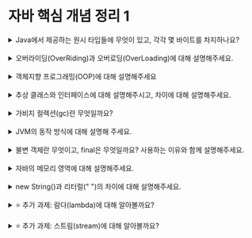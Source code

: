 
# 자바 핵심 개념 정리 1
<details>
<summary>Java에서 제공하는 원시 타입들에 무엇이 있고, 각각 몇 바이트를 차지하나요?</summary>
<div markdown="1">
자바에서 제공하는 원시 타입은 정수형, 실수형, 문자형, 논리형이 있다. 
정수형 타입에는 byte, short, int, long이 있고 각각 byte는 1바이트, short는 2바이트, int는 4바이트, long은 8바이트를 차지한다. 
실수형 타입에는 float과 double이 있고 float은 4바이트, double은 8바이트이다. 
문자형 타입에는 2바이트를 차지하는 char가 있다. 
논리형 타입에는 1바이트를 차지하는 boolean이 있다.
</div>
</details>
<br>

<details>
<summary>오버라이딩(OverRiding)과 오버로딩(OverLoading)에 대해 설명해주세요.</summary>
<div markdown="1">
오버라이딩과 오버로딩은 자바에서 다형성을 구현하는 방식이다.
오버라이딩(OverRiding)은 상위 클래스의 메서드를 하위 클래스에서 재정의하여 사용하는 것이다.
오버로딩(OverLoading)은 이름이 같은 메서드를 매개변수의 타입과 갯수에 따라 여러 개를 정의하는 것이다. 메서드를 호출할 때의 매개변수에 따라 맞는 메서드가 호출되는 방식이다.
</div>
</details>
<br>

<details>
<summary>객체지향 프로그래밍(OOP)에 대해 설명해주세요</summary>
<div markdown="1">
객체지향 프로그래밍은 현실 세계를 모델링하여 상태와 행동으로 구성된 객체를 만들어서 그 고유한 객체들간의 상호작용으로 프로그램을 만드는 접근법이다.

객체지향 프로그래밍의 핵심특징은 추상화(Abstraction),상속(Inheritance), 다형성(Polymorphism), 캡슐화(Encapsulation)이다.
(1)추상화
  핵심적인 부분만을 표현하기 위해 클래스들의 공통적인 특성(변수, 메서드)들을 묶어서 표현하는 것
(2)상속
  부모 클래스에 정의된 변수 및 메서드를 자식 클래스에서 상속받아 사용하는 것
(3)다형성
  클래스의 메서드 등을 다양한 형태로 표현하는 것
(4)캡슐화
  데이터와 코드를 외부에서는 알 수 없게 은닉하고, 메서드를 통해서만 사용이 가능하게 하는 것

객체지향 프로그래밍의 장점은 코드의 재사용이 용이하고 유지,보수가 쉽다는 점이다.
</div>
</details>
<br>

<details>
<summary>추상 클래스와 인터페이스에 대해 설명해주시고, 차이에 대해 설명해주세요.</summary>
<div markdown="1">
추상클래스와 인터페이스는 객체지향 프로그래밍의 추상화와 다형성을 구현하는 데 사용되는 두가지 개념이다.

추상클래스
 추상클래스는 하위 크래스들의 공통점들을 모아 추상화하여 만든 클래스이다.
 추상 클래스는 내용이 구현되지 않은 메소드인 추상 메소드를 하나 이상 포함하고 일반적인 필드, 메서드, 생성자도 가질 수 있다. 추상 클래스는 직접 객체를 생성할 수 없으며, 추상 클래스를 상속받은 하위 클래스에서 추상 메서드를 오버라이드하여 사용한다.

인터페이스
 인터페이스는 추상 메소드와 상수만을 정의하는 특별한 형태의 추상 클래스이다. 인터페이스는 객체를 생성할 수 없으며, 클래스가 인터페이스를 구현(implement)하여 인터페이스 내의 모든 메소드를 오버라이드해야 한다. 

차이점 
(1) 단일상속/다중상속
 추상클래스는 단일상속만 가능하다. 하나의 클래스는 오직 하나의 추상클래스만을 상속받을 수 있다. 
 그러나 인터페이스는 다중 상속이 가능하다. 하나의 클래스가 여러 개의 인터페이스를 구현할 수 있다.

(2) 사용목적
 추상 클래스는 extends 키워드를 사용해서 자신의 기능들을 하위 클래스로 확장 시키는 개념이다. 추상 클래스는 상속 받을 클래스들이
 공통으로 가지는 메소드와 필드가 많을 때 중목 멤버를 통합하는 역할을 한다.
 반면, 인터페이스는 부모 자식 관계에 얽매이지 않고, 공통 기능이 필요한 클래스가 구현하는 것을 목적으로 한다. 서로 관련성 없는 클래스들의 공통 기능을 묶어 추상화할 때 사용되는 것이다.
</div>
</details>
<br>

<details>
<summary>가비지 컬렉션(gc)란 무엇일까요?</summary>
<div markdown="1">
가비지 컬렉션(gc)
 가비지 컬렉션은 Heap 영역에서 동적으로 할당된 메모리 중에서 사용되지 않는 메모리 객체를 찾아내서 제거하는 과정을 말한다. 이 과정은 프로그래머가 명시적으로 메모리를 해제하는 것이 아니라, 프로그램 실행 도중에 JVM에 의해 자동으로 수행된다.

Mark And Sweep
 Mark And Sweep 알고리즘은 가비지 컬렉션이 동작하는 원리이다. 가비지 컬렉션에서는 해당 객체에 접근 가능한지에 대한 여부(참조되고 있는지 여부)를 메모리 해제의 기준으로 삼고 있어 아무데서도 참조되지 않는 객체를 가비지(gabage)로 판단하여 제거한다.
 Mark And Sweep은 ‘Mark-Sweep-Compact’ 단계로 나뉜다.
    -Mark 단계는 메모리 영역을 스캔하면서 어떤 객체들을 살려둘지 식별하는 단계이다.
    -Sweep 단계는 참조되지 않는 객체들을 제거하고 살아있는 객체들만 메모리를 점유하고 있도록 하는 단계이다.
    -Compact 단계에서는 Sweep 후에 분산된 객체들을 Heap의 시작 주소로 모아 메모리가 할당된 부분과 그렇지 않은 부분으로 압축한다.
</div>
</details>
<br>

<details>
<summary>JVM의 동작 방식에 대해 설명해 주세요.</summary>
<div markdown="1">
// 내용 입력
</div>
</details>
<br>

<details>
<summary>불변 객체란 무엇이고, final은 무엇일까요? 사용하는 이유와 함께 설명해주세요.</summary>
<div markdown="1">
불변객체
 불변 객체는 객체 생성 이후 상태가 변하지 않는, 변경할 수 없는 객체를 말한다. 불변 객체는 객체의 내부 상태를 제공하는 메소드를 제공하지 않거나 방어적 복사(defensive-copy)를 통해 제공한다. 대표적으로 Java의 String, Integer, Double 등이 있다.

 방어적 복사(defensive copy)는 객체의 주소를 복사하지 않고 객체의 내부 값을 참조하여 복사하는 방법이다. 이렇게 복사한 복사본은 원본과 다른 객체를 참조하게 되지만, 해당 객체 내부에 있는 객체들은 원본과 동일한 주소를 참조한다.
 
 이와 같이 불변객체를 만들기 위해서 java에서는 final 키워드를 제공한다. 변수 혹은 클래스에 final 키워드를 붙이면 불변객체를 만들 수 있다.

불변 객체를 사용하는 이유
 (1) 멀티 쓰레드 환경에서 동기화를 고려하지 않아도 된다.
    멀티 쓰레드 환경에서 공유 자원이 불변이라면 항상 동일한 값을 반환하기 때문에 동기화를 고려하지 않아도 된다. 이를 통해 안정성을 보장할 수 있다.
 
 (2) 실패 원자적인(Failure Atomic) 메소드를 만들 수 있다.
   불변 객체를 사용하면 어떠한 예외가 발생하여도 불안정한 상태에 빠지지 않고 메소드 호출 전의 상태를 유지할 수 있다.
 
 (3) 타인이 작성한 함수를 예측가능하며 안전하게 사용할 수 있다.
   불변성이 보장된 함수라면 다른 사람이 개발한 함수를 위험없이 이용할 수 있다. 마찬가지로 다른 사람도 내가 작성한 메소드를 호출하여도 값이 변하지 않음을 보장받을 수 있다.
</div>
</details>
<br>

<details>
<summary>자바의 메모리 영역에 대해 설명해주세요.</summary>
<div markdown="1">
자바 프로그램이 실행되면 JVM(자바 가상 머신)은 OS로부터 메모리를 할당받고, 그 메모리를 용도에 따라서 여러 영역으로 나누어 관리한다.
자바의 메모리 공간은 크게 Method(Static) 영역, Stack 영역, Heap 영역으로 구분되고, 데이터 타입에 따라 각 영역에 할당된다.

Method(Static) 영역 : 멤버 변수(필드), 클래스 변수(Static 변수), 상수(final), 생성자(constructor)와 메소드(method)등을 저장하는 공간.
     - Method 영역에 있는 것은 어느 곳에서나 접근이 가능하다.
     - Method 영역은 프로그램의 시작부터 종료까지 메모리에 남아있다.

Stack 영역 : 메소드 내에서 정의하는 기본 자료형에 해당되는 지역변수와 매개변수 데이터 값이 저장되는 공간.
     - 메소드가 호출될 때 메모리에 할당되고 종료되면 메모리가 해제된다. 
     - LIFO(Last In First Out) 구조를 갖고 변수에 새로운 데이터가 할당되면 이전 데이터는 지워진다.

Heap 영역 : new 키워드로 생성되는 객체(인스턴스), 배열 등이 저장되는 공간으로 프로그램 상에서 데이터를 저장하기 위해 동적으로 할당하여 
     사용하는 영역.
     - Stack 영역과 다르게 보관되는 메모리가 호출이 끝나더라도 삭제 되지 않고 유지된다.
</div>
</details>
<br>

<details>
<summary>new String()과 리터럴(" ")의 차이에 대해 설명해주세요.</summary>
<div markdown="1">
new String()과 리터럴(" ") 두 가지 모두 String 객체를 생성하지만 저장되는 메모리 구조에 차이가 있다.

new String()은 new 키워드로 인스턴스를 생성하기 때문에 Heap 메모리 영역에 저장된다. new String()으로 같은 String 값을 가지는 객체를 여러 개 생성할 경우, Heap 영역에는 생성한 객체의 수만큼의 String값이 저장된다.

반면, 리터럴(" ")은 Heap 안에 있는 String Pool 영역에 저장된다. 리터럴로 생성된 같은 String 값을 가지는 객체들은 같은 주소값을 참조한다. 즉, 리터럴(" ")로 같은 String 값을 가지는 객체를 여러 개 생성할 경우, String Pool 영역의 한개의 String값을 여러 객체가 참조하는 것이다.
</div>
</details>
<br>

<details>
<summary>⭐️ 추가 과제: 람다(lambda)에 대해 알아볼까요?</summary>
<div markdown="1">
람다
 람다 표현식(lambda expression)이란 익명 함수의 한 형태이다. 간단히 말해 자바의 메소드를 간결한 함수 식으로 표현한 것이다. 람다 표현식은 람다 파라미터, 화살표, 람다 바디로 구성된다. 자바에서 메서드를 람다식으로 표현하면 메서드의 이름과 반환값을 생략할 수 있고 이를 변수에 넣어 자바 코드가 매우 간결해지는 장점이 있다.

 int add(int a, int b) {
   return a+b;
 } 
 위와 같은 메소드 표현식을 메서드 타입, 메서드 이름, 매개변수 타입, 중괄호, return 문을 생략하고, 화살표 기호를 넣음으로써 코드를 함축하여 아래와 같은 람다식으로 나타낼 수 있는 것이다.
 (a, b) → a+b;


함수형 인터페이스(Functional Interface)
 함수형 인터페이스(Functional Interface)는 딱 하나의 추상 메서드를 지정하는 인터페이스다. 이러한 인터페이스는 람다식을 사용하여 간단한 구현하여 사용할 수 있다.

 public interface Runnable {
    void run();
 }
 위와 같은 함수형 인터페이스를 아래와 같이 람다식으로 구현할 수 있다.
 Runnable runnable = () -> System.out.println("Hello");

 위 람다 표현식은 아래와 같은 익명 클래스의 인스턴스로 취급할 수 있다. 
 Runnable runnable = new Runnable() {
    @Override
    public void run() {
        System.out.println("Hello");
    }
 };

 위와 같은 방식으로 자바에서 함수형 인터페이스의 추상 메서드를 람다 표현식으로 직접 구현하여 전달할 수 있다.
</div>
</details>
<br>

<details>
<summary>⭐️ 추가 과제: 스트림(stream)에 대해 알아볼까요?</summary>
<div markdown="1">
// 내용 입력
</div>
</details>
<br>
